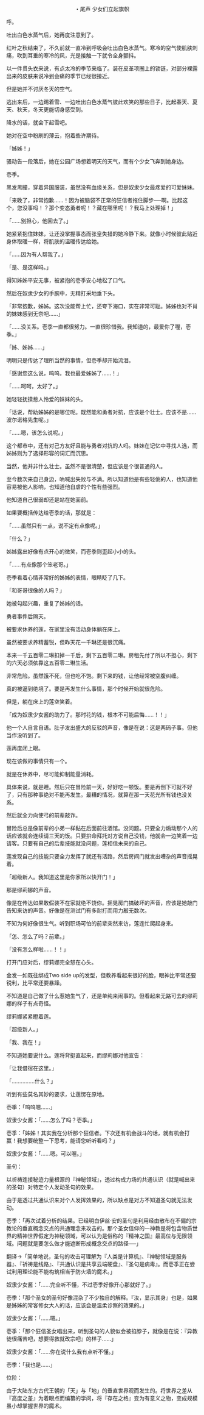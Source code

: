 <p align="center">・尾声 少女们立起旗帜</p>

呼。

吐出白色水蒸气后，她再度注意到了。

红叶之秋结束了，不久前就一直冷到呼吸会吐出白色水蒸气。寒冷的空气使肌肤刺痛，吹到耳垂的寒冷的风，光是接触一下就令全身颤抖。

以一件贯头衣来说，有点太冷的季节来临了。装在皮革项圈上的锁链，对部分裸露出来的皮肤来说冷到会痛的季节已经很接近。

但是她并不讨厌冬天的空气。

逃出来后，一边踢着雪、一边吐出白色水蒸气彼此欢笑的那些日子，比起春天、夏天、秋天，冬天更能切身感受到。

降水的话，就会下起雪吧。

她对在空中粉刷的薄云，抱着些许期待。

「姊姊！」

骚动告一段落后，她在公园广场想着明天的天气，而有个少女飞奔到她身边。

壱季。

黑发黑瞳，穿着异国服装，虽然没有血缘关系，但是奴隶少女最疼爱的可爱妹妹。

「来晚了，非常抱歉……！因为被脑袋不正常的狂信者拖住脚步──啊。比起这个，您没事吗！？那个变态勇者呢！？藏在哪里呢！？我马上处理掉！」

「……别担心，他回去了。」

她紧紧抱住妹妹，让还没掌握事态而张皇失措的她冷静下来。就像小时候彼此贴近身体取暖一样，将肌肤的温暖传达给她。

「……因为有人帮我了。」

「是、是这样吗。」

得知姊姊平安无事，被紧抱的壱季安心地松了口气。

然后在奴隶少女的手腕中，无精打采地垂下头。

「非常抱歉，姊姊。这次没能帮上忙，还夸下海口，实在非常可耻。姊姊也对不肖的妹妹感到无奈吧……」

「……没关系。壱季一直都很努力。一直很珍惜我。我知道的，最爱你了喔，壱季。」

「姊、姊姊……」

明明只是传达了理所当然的事情，但壱季却开始流泪。

「感谢您这么说，呜呜，我也最爱姊姊了……！」

「……呵呵，太好了。」

她轻轻抚摸惹人怜爱的妹妹的头。

「话说，帮助姊姊的是哪位呢。既然能和勇者对抗，应该是个壮士。应该不是……波尔诺格先生呢。」

「……嗯，该怎么说呢。」

这个都市中，还有对己方友好且能与勇者对抗的人吗。妹妹在记忆中寻找人选，而姊姊则为了选择形容的词汇而沉思。

当然，他并非什么壮士。虽然不是很清楚，但应该是个很普通的人。

至今数次来自己身边，吶喊出失败与不满。所以知道他是有些轻佻的人，也知道他容易被他人影响，也知道他自虐的个性有些强烈。

他知道自己很弱却还是站在她面前。

如果要概括传达给壱季的话，那就是：

「……虽然只有一点，说不定有点像呢。」

「什么？」

姊姊露出好像有点开心的微笑，而壱季则歪起小小的头。

「……有点像那个笨老哥。」

壱季看着心情非常好的姊姊的表情，眼睛眨了几下。

「和哥哥很像的人吗？」

她被勾起兴趣，重复了姊姊的话。

勇者事件后隔天。

被要求休养的莲，在家里没有活动身体躺在床上。

虽然被要求养精蓄锐，但昨天花一千琳还是很沉痛。

本来一千五百零二琳扣掉一千后，剩下五百零二琳。房租先付了所以不担心，剩下的六天必须依靠这五百零二琳生活。

非常危险。虽然饿不死，但也吃不饱。剩下来的钱，让他经常被空腹纠缠。

真的被逼到绝境了。要是再发生什么事情，那个时候开始就很危险。

但是，躺在床上的莲空笑着。

「成为奴隶少女酱的助力了。那时花的钱，根本不可能后悔……！！」

他一个人自言自语。肚子发出盛大的反驳的声音，像是在说：这是两码子事。但他当作没听到了。

莲再度闭上眼。

现在该做的事情只有一个。

就是在休养中，尽可能抑制能量消耗。

具体来说，就是睡。然后只在冒险前一天，好好吃一顿饭。要是再倒下可就不好了，只有那种事绝对不能再发生。最糟的情况，就算在那一天花光所有钱也没关系。

然后就全力向使弓的前辈敲诈。

冒险后总是像前辈的小弟一样黏在后面前往酒馆。没问题。只要全力煽动那个人的话应该就会连续请三天的饭。只要拚命拜托对方说自己没钱，他就会一边笑着一边请客。只要有自己的后辈技能就没问题，莲相信未来的自己。

莲发现自己的技能只要全力发挥了就还有活路，然后房间门就发出嘈杂的声音摇晃着。

「超级新人。我知道这里是你家所以快开门！」

那是缪莉娜的声音。

像是在传达如果敢假装不在家就绝不饶你。摇晃房门搞破坏的声音，应该是她敲门告知来访的声音。好像是在测试门有多耐打而用力敲无数次。

不知为何好像很生气。听到职场可怕的前辈突然来访，莲连忙爬起身来。

「怎、怎么了吗？前辈。」

「没有怎么样啦……！！」

打开门应对后，缪莉娜完全怒在心头。

金发一如既往绑成Two side up的发型，但教养看起来很好的脸，眼神比平常还要锐利，比平常还要暴躁。

不知道是自己做了什么惹她生气了，还是单纯来闹事的。但看起来无路可去的缪莉娜的样子有点奇怪。

缪莉娜紧紧瞪着莲。

「超级新人。」

「我、我在！」

不知道她要说什么。莲将背挺直起来，而缪莉娜对他宣告：

「让我借宿在这里。」

「……………什么？」

听到有些莫名其妙的要求，让莲愣在原地。

壱季：「呜呜嗯……」

奴隶少女酱：「……怎么了吗？壱季。」

壱季：「姊姊！其实我在分析那个狂信者。下次还有机会战斗的话，就有机会打赢！我想要统整一下思考，能请您听听看吗？」

奴隶少女酱：「……嗯。可以喔。」

圣句：

以祈祷连接秘迹力量根源的『神秘领域』，透过构成力场的共通认识（就是喊出来的圣句）对特定个人发动圣句的效果。

由于是透过共通认识来对个人发挥效果的，所以缺点是对方不知道圣句就无法发动。

壱季：「再次试着分析的结果。已经明白伊丝‧安的圣句是利用经由散布在不偏的宗教论的垂直概念交点的共通理念来攻击的。那个圣女信仰的一神教是将包含物质世界的精神世界假定为神秘领域，可以认为是俗称的『精神之国』最高位与无限领域。问题就是要怎么做才能遮断形成概念交点的路径──」

翻译→「简单地说，圣句的攻击可理解为『人类是计算机』、『神秘领域是服务器』、『祈祷是线路』、『共通认识是共享云端硬盘』、『圣句是病毒』。而壱季正在尝试利用理论能不能构筑相当于防火墙的魔术。」

奴隶少女酱：「……完全听不懂，不过壱季好像开心那就好了。」

壱季：「那个圣女的圣句好像混杂了不少独自的解释。『汝，显示其身』也是，如果是姊姊的常客修女大人的话，应该会是温柔诊察的效果的。」

奴隶少女酱：「……嗯。」

壱季：「那个狂信圣女唱出来，听到圣句的人貌似会被掐脖子，就像是在说：『异教徒很痛苦吧，想要得救就改宗吧』的样子……」

奴隶少女酱：「……你在说什么我有点听不懂。」

壱季：「我也是……」

位阶：

由于大陆东方古代王朝的「天」与「地」的垂直世界观而发生的。将世界之差从『高度之差』为着眼点而编纂的学问，将『存在之格』变为有意义之物，变成规模虽小却掌握世界的魔术。

